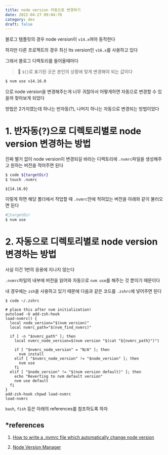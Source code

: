 ```yaml
---
title: node version 자동으로 변경하기
date: 2022-04-27 09:04:78
category: dev
draft: false
---
```


블로그 템플릿의 경우 node version이 `v14.x`여야 동작한다

하지만 다른 프로젝트의 경우 최신 lts version인 `v16.x`를 사용하고 있다

그래서 블로그 디렉토리를 들어올때마다

> 📌 `${}`로 표기된 곳은 본인의 상황에 맞게 변경해야 되는 값이다

```sh
$ nvm use v14.16.0
```

으로 node version을 변경해주는게 너무 귀찮아서 어떻게하면 자동으로 변경할 수 있을까 찾아보게 되었다

방법은 2가지였는데 하나는 반자동(?), 나머지 하나는 자동으로 변경되는 방법이었다

# 1. 반자동(?)으로 디렉토리별로 node version 변경하는 방법

진짜 별거 없이 node version이 변경되길 바라는 디렉토리에 `.nvmrc`파일을 생성해주고 원하는 버전을 적어주면 된다

```sh
$ code ${targetDir}
$ touch .nvmrc
```

```nvmrc
${14.16.0}
```

이렇게 하면 해당 폴더에서 작업할 때 `.nvmrc`안에 적혀있는 버전을 아래와 같이 불러오면 된다

```sh
#📂targetDir
$ nvm use
```

# 2. 자동으로 디렉토리별로 node version 변경하는 방법

사실 이건 1번의 응용에 지나지 않는다

`.nvmrc`파일의 내부에 버전을 읽어와 자동으로 `nvm use`를 해주는 것 뿐이기 때문이다

내 경우에는 `zsh`을 사용하고 있기 때문에 다음과 같은 코드를 `.zshrc`에 넣어주면 된다

```sh
$ code ~/.zshrc
```

```
# place this after nvm initialization!
autoload -U add-zsh-hook
load-nvmrc() {
  local node_version="$(nvm version)"
  local nvmrc_path="$(nvm_find_nvmrc)"

  if [ -n "$nvmrc_path" ]; then
    local nvmrc_node_version=$(nvm version "$(cat "${nvmrc_path}")")

    if [ "$nvmrc_node_version" = "N/A" ]; then
      nvm install
    elif [ "$nvmrc_node_version" != "$node_version" ]; then
      nvm use
    fi
  elif [ "$node_version" != "$(nvm version default)" ]; then
    echo "Reverting to nvm default version"
    nvm use default
  fi
}
add-zsh-hook chpwd load-nvmrc
load-nvmrc
```

`bash`, `fish` 등은 아래의 references를 참조하도록 하자

## \*references

1. [How to write a .nvmrc file which automatically change node version](https://readforlearn.com/how-to-write-a-nvmrc-file-which-automatically-change-node-version/)

2. [Node Version Manager](https://github.com/nvm-sh/nvm#nvmrc)
